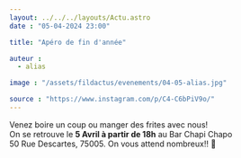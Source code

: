 ```yaml
---
layout: ../../../layouts/Actu.astro
date : "05-04-2024 23:00"

title: "Apéro de fin d'année"

auteur :
  - alias

image : "/assets/fildactus/evenements/04-05-alias.jpg"

source : "https://www.instagram.com/p/C4-C6bPiV9o/"
---
```


Venez boire un coup ou manger des frites avec nous!  
On se retrouve le __5 Avril à partir de 18h__ au Bar Chapi Chapo  
50 Rue Descartes, 75005. On vous attend nombreux!! 🍻
